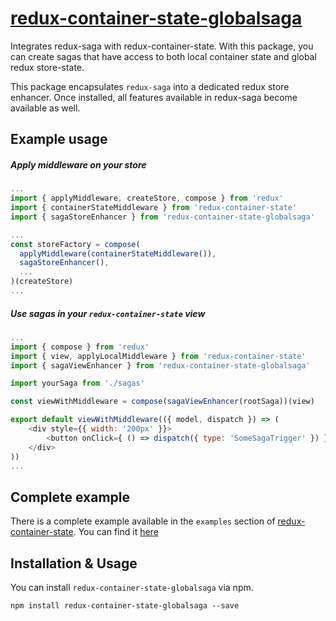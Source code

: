 # [redux-container-state-globalsaga](https://github.com/HansDP/redux-container-state-globalsaga)

Integrates redux-saga with redux-container-state. With this package, you can create sagas that have access to both local container state and global redux store-state.

This package encapsulates `redux-saga` into a dedicated redux store enhancer. Once installed, all features available in redux-saga become available as well.

## Example usage

##### Apply middleware on your store

```javascript
...
import { applyMiddleware, createStore, compose } from 'redux'
import { containerStateMiddleware } from 'redux-container-state'
import { sagaStoreEnhancer } from 'redux-container-state-globalsaga'

...
const storeFactory = compose(
  applyMiddleware(containerStateMiddleware()),
  sagaStoreEnhancer(),
  ...
)(createStore)
...
```

##### Use sagas in your `redux-container-state` view

```javascript
...
import { compose } from 'redux'
import { view, applyLocalMiddleware } from 'redux-container-state'
import { sagaViewEnhancer } from 'redux-container-state-globalsaga'

import yourSaga from './sagas'

const viewWithMiddleware = compose(sagaViewEnhancer(rootSaga))(view)

export default viewWithMiddleware(({ model, dispatch }) => (
    <div style={{ width: '200px' }}>
        <button onClick={ () => dispatch({ type: 'SomeSagaTrigger' }) }>Trigger</button>
    </div>
))
...
```

## Complete example

There is a complete example available in the `examples` section of [redux-container-state](https://github.com/HansDP/redux-container-state). You can find it [here](https://github.com/HansDP/redux-container-state/tree/master/examples/globalsaga-pair-of-random-gif-viewers)

## Installation & Usage

You can install `redux-container-state-globalsaga` via npm.

```
npm install redux-container-state-globalsaga --save
```
